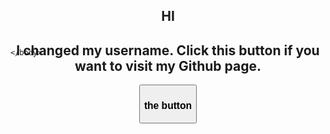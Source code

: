 <!DOCTYPE html>
<html>
    <head>
        <style>
           h2 {text-align: center;}
           div {text-align: center;}
           #asd {left: 0%; right: 0%; top: 20%; height: 50px;}
        </style>
        <title> ysay</title>
	<body>
		<div id="asd">
			<h2>HI</h2>
			<h2>I changed my username. Click this button if you want to visit my Github page.</h2>
        	<form action="https://github.com/sayyusuf">
        		<button onclick> <h3>the button</h3></button>
        	</form>
		</div>

        
    </body>
</html>
